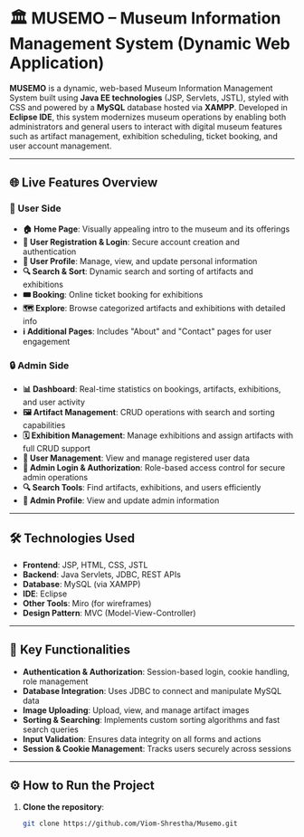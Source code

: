 # 🏛️ MUSEMO – Museum Information Management System (Dynamic Web Application)

**MUSEMO** is a dynamic, web-based Museum Information Management System built using **Java EE technologies** (JSP, Servlets, JSTL), styled with CSS and powered by a **MySQL** database hosted via **XAMPP**. Developed in **Eclipse IDE**, this system modernizes museum operations by enabling both administrators and general users to interact with digital museum features such as artifact management, exhibition scheduling, ticket booking, and user account management.

---

## 🌐 Live Features Overview

### 👤 User Side
- **🏠 Home Page**: Visually appealing intro to the museum and its offerings
- **🔐 User Registration & Login**: Secure account creation and authentication
- **👤 User Profile**: Manage, view, and update personal information
- **🔍 Search & Sort**: Dynamic search and sorting of artifacts and exhibitions
- **🎟️ Booking**: Online ticket booking for exhibitions
- **🗺️ Explore**: Browse categorized artifacts and exhibitions with detailed info
- **ℹ️ Additional Pages**: Includes "About" and "Contact" pages for user engagement

### 🔒 Admin Side
- **📊 Dashboard**: Real-time statistics on bookings, artifacts, exhibitions, and user activity
- **🖼️ Artifact Management**: CRUD operations with search and sorting capabilities
- **🗓️ Exhibition Management**: Manage exhibitions and assign artifacts with full CRUD support
- **👥 User Management**: View and manage registered user data
- **🔐 Admin Login & Authorization**: Role-based access control for secure admin operations
- **🔍 Search Tools**: Find artifacts, exhibitions, and users efficiently
- **👤 Admin Profile**: View and update admin information

---

## 🛠️ Technologies Used

- **Frontend**: JSP, HTML, CSS, JSTL
- **Backend**: Java Servlets, JDBC, REST APIs
- **Database**: MySQL (via XAMPP)
- **IDE**: Eclipse
- **Other Tools**: Miro (for wireframes)
- **Design Pattern**: MVC (Model-View-Controller)

---

## 🔐 Key Functionalities

- **Authentication & Authorization**: Session-based login, cookie handling, role management
- **Database Integration**: Uses JDBC to connect and manipulate MySQL data
- **Image Uploading**: Upload, view, and manage artifact images
- **Sorting & Searching**: Implements custom sorting algorithms and fast search queries
- **Input Validation**: Ensures data integrity on all forms and actions
- **Session & Cookie Management**: Tracks users securely across sessions

---

## ⚙️ How to Run the Project

1. **Clone the repository**:
   ```bash
   git clone https://github.com/Viom-Shrestha/Musemo.git
